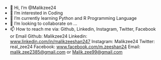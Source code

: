 - 👋 Hi, I’m @Malikzee24
- 👀 I’m interested in Coding
- 🌱 I’m currently learning Python and R Programming Language
- 💞️ I’m looking to collaborate on ...
- 📫 How to reach me via: Github, Linkedin, Instagram, Twitter, Facebook or Email
Github: Malikzee24
Linkedin: www.linkedin.com/in/malikzeeshan247
Instagram: Malikzee24
Twitter: real_zee24
Facebook: www.facebook.com/m.zeeshan24
Email: malik.zee2385@gmail.com    or Malik.zee99@gmail.com
<!---

--->
